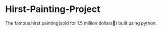 # Hirst-Painting-Project
The famous hirst painting(sold for 1.5 million dollars🤩) built using python. 
